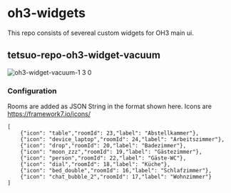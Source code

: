 # oh3-widgets

This repo consists of severeal custom widgets for OH3 main ui.

## tetsuo-repo-oh3-widget-vacuum
![oh3-widget-vacuum-1 3 0](https://user-images.githubusercontent.com/2341433/148701911-86952003-87aa-4b26-afcd-f92ce93b41e2.gif)

### Configuration
Rooms are added as JSON String in the format shown here. Icons are https://framework7.io/icons/
```
[
	{"icon": "table","roomId": 23,"label": "Abstellkammer"},
	{"icon": "device_laptop","roomId": 24,"label": "Arbeitszimmer"},
	{"icon": "drop","roomId": 20,"label": "Badezimmer"},
	{"icon": "moon_zzz","roomId": 19,"label": "Gästezimmer"},
	{"icon": "person","roomId": 22,"label": "Gäste-WC"},
	{"icon": "dial","roomId": 18,"label": "Küche"},
	{"icon": "bed_double","roomId": 16,"label": "Schlafzimmer"},
	{"icon": "chat_bubble_2","roomId": 17,"label": "Wohnzimmer"}
]
```
